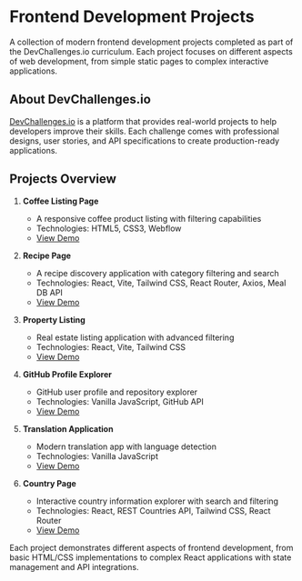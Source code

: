 # Frontend Development Projects

A collection of modern frontend development projects completed as part of the DevChallenges.io curriculum. Each project focuses on different aspects of web development, from simple static pages to complex interactive applications.

## About DevChallenges.io

[DevChallenges.io](https://devchallenges.io) is a platform that provides real-world projects to help developers improve their skills. Each challenge comes with professional designs, user stories, and API specifications to create production-ready applications.

## Projects Overview

1. **Coffee Listing Page**
   - A responsive coffee product listing with filtering capabilities
   - Technologies: HTML5, CSS3, Webflow
   - [View Demo](https://simple-coffee-listing.webflow.io/)

2. **Recipe Page**
   - A recipe discovery application with category filtering and search
   - Technologies: React, Vite, Tailwind CSS, React Router, Axios, Meal DB API
   - [View Demo](https://recipe-page-react.surge.sh)

3. **Property Listing**
   - Real estate listing application with advanced filtering
   - Technologies: React, Vite, Tailwind CSS
   - [View Demo](https://property-listing.surge.sh)

4. **GitHub Profile Explorer**
   - GitHub user profile and repository explorer
   - Technologies: Vanilla JavaScript, GitHub API
   - [View Demo](https://github-profile-app.surge.sh)

5. **Translation Application**
   - Modern translation app with language detection
   - Technologies: Vanilla JavaScript
   - [View Demo](https://translate-app.surge.sh)

6. **Country Page**
   - Interactive country information explorer with search and filtering
   - Technologies: React, REST Countries API, Tailwind CSS, React Router
   - [View Demo](https://country-page.surge.sh)

Each project demonstrates different aspects of frontend development, from basic HTML/CSS implementations to complex React applications with state management and API integrations.
